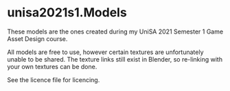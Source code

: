# unisa2021s1.Models

These models are the ones created during my UniSA 2021 Semester 1 Game Asset Design course. 

All models are free to use, however certain textures are unfortunately unable to be shared. The texture links still exist in Blender, so re-linking with your own textures can be done.

See the licence file for licencing.
